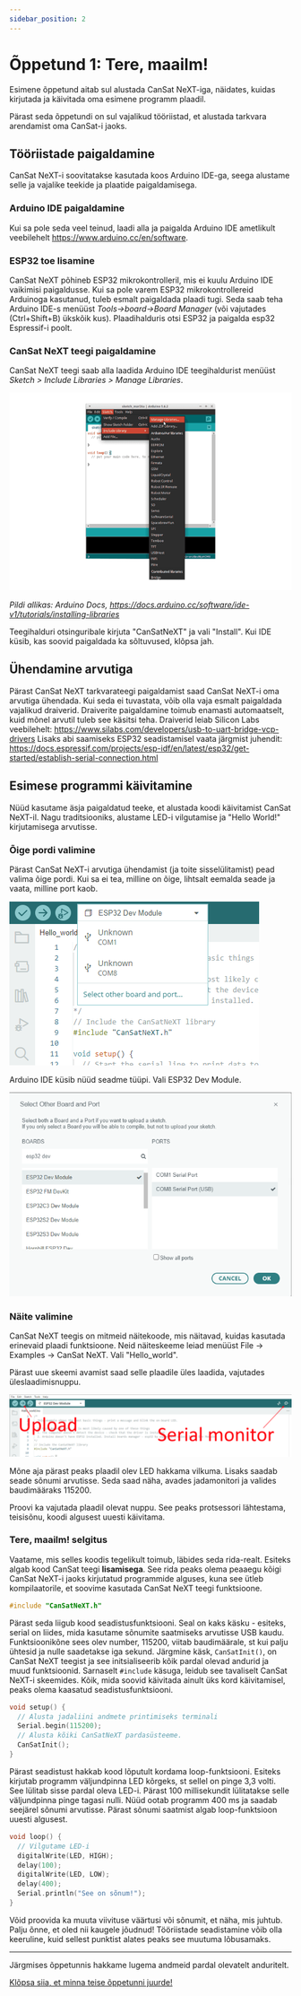 ```yaml
---
sidebar_position: 2
---
```


# Õppetund 1: Tere, maailm!

Esimene õppetund aitab sul alustada CanSat NeXT-iga, näidates, kuidas kirjutada ja käivitada oma esimene programm plaadil.

Pärast seda õppetundi on sul vajalikud tööriistad, et alustada tarkvara arendamist oma CanSat-i jaoks.

## Tööriistade paigaldamine

CanSat NeXT-i soovitatakse kasutada koos Arduino IDE-ga, seega alustame selle ja vajalike teekide ja plaatide paigaldamisega.

### Arduino IDE paigaldamine

Kui sa pole seda veel teinud, laadi alla ja paigalda Arduino IDE ametlikult veebilehelt https://www.arduino.cc/en/software.

### ESP32 toe lisamine

CanSat NeXT põhineb ESP32 mikrokontrolleril, mis ei kuulu Arduino IDE vaikimisi paigaldusse. Kui sa pole varem ESP32 mikrokontrollereid Arduinoga kasutanud, tuleb esmalt paigaldada plaadi tugi. Seda saab teha Arduino IDE-s menüüst *Tools->board->Board Manager* (või vajutades (Ctrl+Shift+B) ükskõik kus). Plaadihalduris otsi ESP32 ja paigalda esp32 Espressif-i poolt.

### CanSat NeXT teegi paigaldamine

CanSat NeXT teegi saab alla laadida Arduino IDE teegihaldurist menüüst *Sketch > Include Libraries > Manage Libraries*.

![Uute teekide lisamine Arduino IDE-ga.](./../CanSat-software/img/LibraryManager_1.png)

*Pildi allikas: Arduino Docs, https://docs.arduino.cc/software/ide-v1/tutorials/installing-libraries*

Teegihalduri otsinguribale kirjuta "CanSatNeXT" ja vali "Install". Kui IDE küsib, kas soovid paigaldada ka sõltuvused, klõpsa jah.

## Ühendamine arvutiga

Pärast CanSat NeXT tarkvarateegi paigaldamist saad CanSat NeXT-i oma arvutiga ühendada. Kui seda ei tuvastata, võib olla vaja esmalt paigaldada vajalikud draiverid. Draiverite paigaldamine toimub enamasti automaatselt, kuid mõnel arvutil tuleb see käsitsi teha. Draiverid leiab Silicon Labs veebilehelt: https://www.silabs.com/developers/usb-to-uart-bridge-vcp-drivers
Lisaks abi saamiseks ESP32 seadistamisel vaata järgmist juhendit: https://docs.espressif.com/projects/esp-idf/en/latest/esp32/get-started/establish-serial-connection.html

## Esimese programmi käivitamine

Nüüd kasutame äsja paigaldatud teeke, et alustada koodi käivitamist CanSat NeXT-il. Nagu traditsiooniks, alustame LED-i vilgutamise ja "Hello World!" kirjutamisega arvutisse.

### Õige pordi valimine

Pärast CanSat NeXT-i arvutiga ühendamist (ja toite sisselülitamist) pead valima õige pordi. Kui sa ei tea, milline on õige, lihtsalt eemalda seade ja vaata, milline port kaob.

![Õige plaadi valimine.](./img/selection.png)

Arduino IDE küsib nüüd seadme tüüpi. Vali ESP32 Dev Module.

![Õige plaadi tüübi valimine.](./img/type.png)

### Näite valimine

CanSat NeXT teegis on mitmeid näitekoode, mis näitavad, kuidas kasutada erinevaid plaadi funktsioone. Neid näiteskeeme leiad menüüst File -> Examples -> CanSat NeXT. Vali "Hello_world".

Pärast uue skeemi avamist saad selle plaadile üles laadida, vajutades üleslaadimisnuppu.

![Üleslaadimine.](./img/upload.png)

Mõne aja pärast peaks plaadil olev LED hakkama vilkuma. Lisaks saadab seade sõnumi arvutisse. Seda saad näha, avades jadamonitori ja valides baudimääraks 115200.

Proovi ka vajutada plaadil olevat nuppu. See peaks protsessori lähtestama, teisisõnu, koodi algusest uuesti käivitama.

### Tere, maailm! selgitus

Vaatame, mis selles koodis tegelikult toimub, läbides seda rida-realt. Esiteks algab kood CanSat teegi **lisamisega**. See rida peaks olema peaaegu kõigi CanSat NeXT-i jaoks kirjutatud programmide alguses, kuna see ütleb kompilaatorile, et soovime kasutada CanSat NeXT teegi funktsioone.

```Cpp title="Include CanSat NeXT"
#include "CanSatNeXT.h"
```
Pärast seda liigub kood seadistusfunktsiooni. Seal on kaks käsku - esiteks, serial on liides, mida kasutame sõnumite saatmiseks arvutisse USB kaudu. Funktsioonikõne sees olev number, 115200, viitab baudimäärale, st kui palju ühtesid ja nulle saadetakse iga sekund. Järgmine käsk, `CanSatInit()`, on CanSat NeXT teegist ja see initsialiseerib kõik pardal olevad andurid ja muud funktsioonid. Sarnaselt `#include` käsuga, leidub see tavaliselt CanSat NeXT-i skeemides. Kõik, mida soovid käivitada ainult üks kord käivitamisel, peaks olema kaasatud seadistusfunktsiooni.

```Cpp title="Setup"
void setup() {
  // Alusta jadaliini andmete printimiseks terminali
  Serial.begin(115200);
  // Alusta kõiki CanSatNeXT pardasüsteeme.
  CanSatInit();
}
```

Pärast seadistust hakkab kood lõputult kordama loop-funktsiooni. Esiteks kirjutab programm väljundpinna LED kõrgeks, st sellel on pinge 3,3 volti. See lülitab sisse pardal oleva LED-i. Pärast 100 millisekundit lülitatakse selle väljundpinna pinge tagasi nulli. Nüüd ootab programm 400 ms ja saadab seejärel sõnumi arvutisse. Pärast sõnumi saatmist algab loop-funktsioon uuesti algusest.

```Cpp title="Loop"
void loop() {
  // Vilgutame LED-i
  digitalWrite(LED, HIGH);
  delay(100);
  digitalWrite(LED, LOW);
  delay(400);
  Serial.println("See on sõnum!");
}
```

Võid proovida ka muuta viivituse väärtusi või sõnumit, et näha, mis juhtub. Palju õnne, et oled nii kaugele jõudnud! Tööriistade seadistamine võib olla keeruline, kuid sellest punktist alates peaks see muutuma lõbusamaks.

---

Järgmises õppetunnis hakkame lugema andmeid pardal olevatelt anduritelt.

[Klõpsa siia, et minna teise õppetunni juurde!](./lesson2)